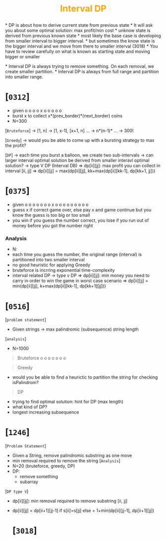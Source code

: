 # <p style="text-align: center"> <span style="color:Orange"> Interval DP</span> </p>

<p>
  * DP is about how to derive current state from previous state
  * It will ask you about some optimal solution: max profit/min cost
  * unknow state is derived from previous known state
  * most likely the base case is developing from smaller interval to bigger interval. 
  * but sometimes the know state is the bigger interval and we move from there to smaller interval (3018)
  * You have to review carefully on what is known as starting state and moving bigger or smaller
</p>

<p>
    * Interval DP is always trying to remove something.  On each removal, we create smaller partition.  
    * Interval DP is always from full range and partition into smaller range.
</p>


# [`0312`]
* given o o o o x o o o o o
* burst x to collect x*(prev_border)*(next_border) coins
* N=300

[`Bruteforce`]
-> [1, n] -> [1, x-1], [x+1, n] ...
-> n*(n-1)* ...
-> 300!

[`Greedy`]
-> would you be able to come up with a bursting strategy to max the profit?

[`DP`]
-> each time you burst a balloon, we create two sub-intervals
-> can larger interval optimal solution be derived from smaller interavl optimal solution?
-> type V DP (Interval DB)
=> dp[ii][jj]: max profit you can collect in interval [ii, jj]
=> dp[ii][jj] = max(dp[ii][jj], kk+max(dp[ii][kk-1], dp[kk+1, jj]))

  
# [`0375`]
* given o o o o o o o x o o o o o o o o o
* guess x if correct game over, else pay x and game continue but you know the guess is too big or too small
* you win if you guess the number correct, you lose if you run out of money before you got the number right

### Analysis
* N:
* each time you guess the number, the original range (interval) is partitioned into two smaller interval
* no good heuristic for applying Greedy
* bruteforce is incrring exponential time-complexity
* interval related DP -> type v DP
=> dp[ii][jj]: min money you need to carry in order to win the game in worst case scenario
=> dp[ii][jj] = min(dp[ii][jj], k+max(dp[ii][kk-1], dp[kk+1][jj]))


# [`0516`]
[`problem statement`]
* Given strings -> max palindromic (subsequence) string length  
  
[`analysis`]
* N=1000
> Bruteforce
o o o o o o o


> Greedy  
* would you be able to find a heurictic to partition the string for checking isPalindrom?
  
> DP
* trying to find optimal solution: hint for DP (max length)
* what kind of DP?
* longest increasing subsequence

# [`1246`]
[`Problem Statement`]  
* Given a String, remove palindromic substring as one move
* min removal required to remove the string
[`Analysis`]  
* N=20 (bruteforce, greedy, DP)
* DP: 
  * remove something
  * subarray

[`DP type V`]  
* dp[ii][jj]: min removal required to remove substring [ii, jj]
  
* dp[ii][jj] = dp[ii+1][jj-1] if s[ii]=s[jj]
  else
             = 1+min(dp[ii][jj-1], dp[ii+1][jj])
   

   # [`3018`]



